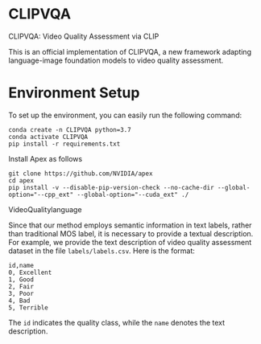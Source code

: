 # CLIPVQA
CLIPVQA: Video Quality Assessment via CLIP 

This is an official implementation of CLIPVQA, a new framework adapting language-image foundation models to video quality assessment.
# Environment Setup
To set up the environment, you can easily run the following command:
```
conda create -n CLIPVQA python=3.7
conda activate CLIPVQA
pip install -r requirements.txt
```

Install Apex as follows
```
git clone https://github.com/NVIDIA/apex
cd apex
pip install -v --disable-pip-version-check --no-cache-dir --global-option="--cpp_ext" --global-option="--cuda_ext" ./
```
VideoQualitylanguage

Since that our method employs semantic information in text labels, rather than traditional MOS label, it is necessary to provide a textual description. For example, we provide the text description of video quality assessment dataset in the file `labels/labels.csv`. Here is the format:
```Shell
id,name
0, Excellent
1, Good
2, Fair
3, Poor
4, Bad
5, Terrible
```
The `id` indicates the  quality class, while the `name` denotes the text description.
